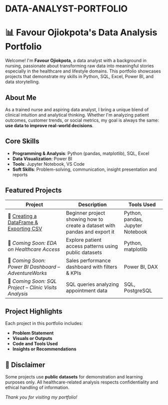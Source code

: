 # DATA-ANALYST-PORTFOLIO
# 📊 Favour Ojiokpota's Data Analysis Portfolio

Welcome! I'm **Favour Ojiokpota**, a data analyst with a background in nursing, passionate about transforming raw data into meaningful stories especially in the healthcare and lifestyle domains. This portfolio showcases projects that demonstrate my skills in Python, SQL, Excel, Power BI, and data storytelling.

## About Me

As a trained nurse and aspiring data analyst, I bring a unique blend of clinical intuition and analytical thinking. Whether I'm analyzing patient outcomes, customer trends, or social metrics, my goal is always the same: **use data to improve real-world decisions**.

## Core Skills

- **Programming & Analysis**: Python (pandas, matplotlib), SQL, Excel
- **Data Visualization**: Power BI
- **Tools**: Jupyter Notebook, VS Code 
- **Soft Skills**: Problem-solving, communication, insight presentation and reports

## Featured Projects

| Project | Description | Tools Used |
|--------|-------------|------------|
| 🔹 [Creating a DataFrame & Exporting CSV](https://github.com/fae-o/Creating-DataFrame-CSV) | Beginner project showing how to create a dataset with pandas and export it | Python, pandas, Jupyter Notebook |
| 🔹 *Coming Soon: EDA on Healthcare Access* | Explore patient access patterns using public datasets | Python, matplotlib |
| 🔹 *Coming Soon: Power BI Dashboard – AdventureWorks* | Sales performance dashboard with filters & KPIs | Power BI, DAX |
| 🔹 *Coming Soon: SQL Project – Clinic Visits Analysis* | SQL queries analyzing appointment data | SQL, PostgreSQL |

## Project Highlights

Each project in this portfolio includes:
- **Problem Statement**
- **Visuals or Outputs**
- **Code and Tools Used**
- **Insights or Recommendations**

## 📌 Disclaimer
Some projects use **public datasets** for demonstration and learning purposes only. All healthcare-related analysis respects confidentiality and ethical handling of information.

_Thank you for visiting my portfolio!_


